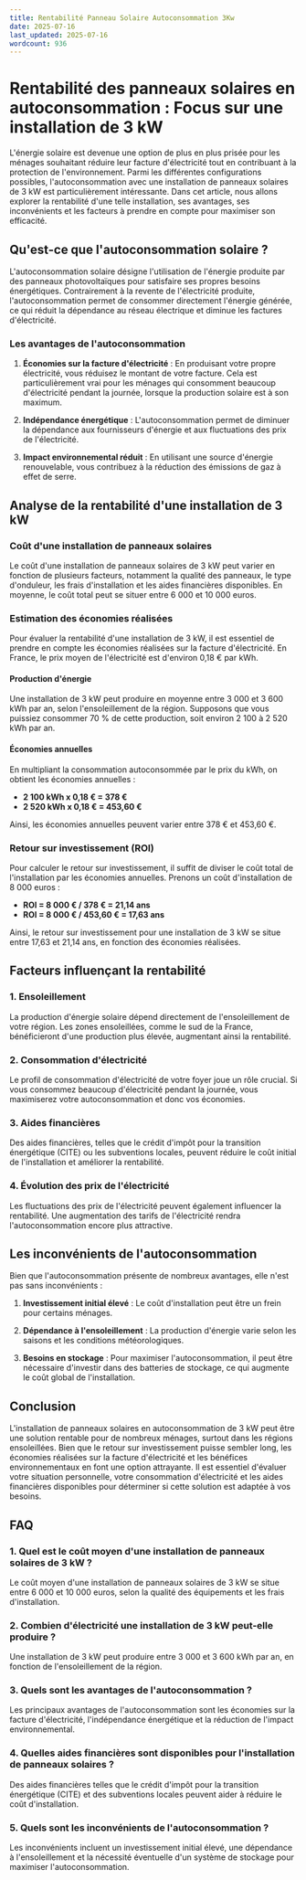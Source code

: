 ```yaml
---
title: Rentabilité Panneau Solaire Autoconsommation 3Kw
date: 2025-07-16
last_updated: 2025-07-16
wordcount: 936
---
```


# Rentabilité des panneaux solaires en autoconsommation : Focus sur une installation de 3 kW

L'énergie solaire est devenue une option de plus en plus prisée pour les ménages souhaitant réduire leur facture d'électricité tout en contribuant à la protection de l'environnement. Parmi les différentes configurations possibles, l'autoconsommation avec une installation de panneaux solaires de 3 kW est particulièrement intéressante. Dans cet article, nous allons explorer la rentabilité d'une telle installation, ses avantages, ses inconvénients et les facteurs à prendre en compte pour maximiser son efficacité.

## Qu'est-ce que l'autoconsommation solaire ?

L'autoconsommation solaire désigne l'utilisation de l'énergie produite par des panneaux photovoltaïques pour satisfaire ses propres besoins énergétiques. Contrairement à la revente de l'électricité produite, l'autoconsommation permet de consommer directement l'énergie générée, ce qui réduit la dépendance au réseau électrique et diminue les factures d'électricité.

### Les avantages de l'autoconsommation

1. **Économies sur la facture d'électricité** : En produisant votre propre électricité, vous réduisez le montant de votre facture. Cela est particulièrement vrai pour les ménages qui consomment beaucoup d'électricité pendant la journée, lorsque la production solaire est à son maximum.

2. **Indépendance énergétique** : L'autoconsommation permet de diminuer la dépendance aux fournisseurs d'énergie et aux fluctuations des prix de l'électricité.

3. **Impact environnemental réduit** : En utilisant une source d'énergie renouvelable, vous contribuez à la réduction des émissions de gaz à effet de serre.

## Analyse de la rentabilité d'une installation de 3 kW

### Coût d'une installation de panneaux solaires

Le coût d'une installation de panneaux solaires de 3 kW peut varier en fonction de plusieurs facteurs, notamment la qualité des panneaux, le type d'onduleur, les frais d'installation et les aides financières disponibles. En moyenne, le coût total peut se situer entre 6 000 et 10 000 euros.

### Estimation des économies réalisées

Pour évaluer la rentabilité d'une installation de 3 kW, il est essentiel de prendre en compte les économies réalisées sur la facture d'électricité. En France, le prix moyen de l'électricité est d'environ 0,18 € par kWh. 

#### Production d'énergie

Une installation de 3 kW peut produire en moyenne entre 3 000 et 3 600 kWh par an, selon l'ensoleillement de la région. Supposons que vous puissiez consommer 70 % de cette production, soit environ 2 100 à 2 520 kWh par an. 

#### Économies annuelles

En multipliant la consommation autoconsommée par le prix du kWh, on obtient les économies annuelles :

- **2 100 kWh x 0,18 € = 378 €**
- **2 520 kWh x 0,18 € = 453,60 €**

Ainsi, les économies annuelles peuvent varier entre 378 € et 453,60 €.

### Retour sur investissement (ROI)

Pour calculer le retour sur investissement, il suffit de diviser le coût total de l'installation par les économies annuelles. Prenons un coût d'installation de 8 000 euros :

- **ROI = 8 000 € / 378 € = 21,14 ans**
- **ROI = 8 000 € / 453,60 € = 17,63 ans**

Ainsi, le retour sur investissement pour une installation de 3 kW se situe entre 17,63 et 21,14 ans, en fonction des économies réalisées.

## Facteurs influençant la rentabilité

### 1. Ensoleillement

La production d'énergie solaire dépend directement de l'ensoleillement de votre région. Les zones ensoleillées, comme le sud de la France, bénéficieront d'une production plus élevée, augmentant ainsi la rentabilité.

### 2. Consommation d'électricité

Le profil de consommation d'électricité de votre foyer joue un rôle crucial. Si vous consommez beaucoup d'électricité pendant la journée, vous maximiserez votre autoconsommation et donc vos économies.

### 3. Aides financières

Des aides financières, telles que le crédit d'impôt pour la transition énergétique (CITE) ou les subventions locales, peuvent réduire le coût initial de l'installation et améliorer la rentabilité.

### 4. Évolution des prix de l'électricité

Les fluctuations des prix de l'électricité peuvent également influencer la rentabilité. Une augmentation des tarifs de l'électricité rendra l'autoconsommation encore plus attractive.

## Les inconvénients de l'autoconsommation

Bien que l'autoconsommation présente de nombreux avantages, elle n'est pas sans inconvénients :

1. **Investissement initial élevé** : Le coût d'installation peut être un frein pour certains ménages.

2. **Dépendance à l'ensoleillement** : La production d'énergie varie selon les saisons et les conditions météorologiques.

3. **Besoins en stockage** : Pour maximiser l'autoconsommation, il peut être nécessaire d'investir dans des batteries de stockage, ce qui augmente le coût global de l'installation.

## Conclusion

L'installation de panneaux solaires en autoconsommation de 3 kW peut être une solution rentable pour de nombreux ménages, surtout dans les régions ensoleillées. Bien que le retour sur investissement puisse sembler long, les économies réalisées sur la facture d'électricité et les bénéfices environnementaux en font une option attrayante. Il est essentiel d'évaluer votre situation personnelle, votre consommation d'électricité et les aides financières disponibles pour déterminer si cette solution est adaptée à vos besoins.

## FAQ

### 1. Quel est le coût moyen d'une installation de panneaux solaires de 3 kW ?

Le coût moyen d'une installation de panneaux solaires de 3 kW se situe entre 6 000 et 10 000 euros, selon la qualité des équipements et les frais d'installation.

### 2. Combien d'électricité une installation de 3 kW peut-elle produire ?

Une installation de 3 kW peut produire entre 3 000 et 3 600 kWh par an, en fonction de l'ensoleillement de la région.

### 3. Quels sont les avantages de l'autoconsommation ?

Les principaux avantages de l'autoconsommation sont les économies sur la facture d'électricité, l'indépendance énergétique et la réduction de l'impact environnemental.

### 4. Quelles aides financières sont disponibles pour l'installation de panneaux solaires ?

Des aides financières telles que le crédit d'impôt pour la transition énergétique (CITE) et des subventions locales peuvent aider à réduire le coût d'installation.

### 5. Quels sont les inconvénients de l'autoconsommation ?

Les inconvénients incluent un investissement initial élevé, une dépendance à l'ensoleillement et la nécessité éventuelle d'un système de stockage pour maximiser l'autoconsommation.